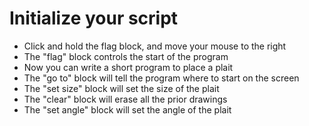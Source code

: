 # Initialize your script

- Click and hold the flag block, and move your mouse to the right
- The &quot;flag&quot; block controls the start of the program
- Now you can write a short program to place a plait
- The &quot;go to&quot; block will tell the program where to start on the screen
- The &quot;set size&quot; block will set the size of the plait
- The &quot;clear&quot; block will erase all the prior drawings
- The &quot;set angle&quot; block will set the angle of the plait
